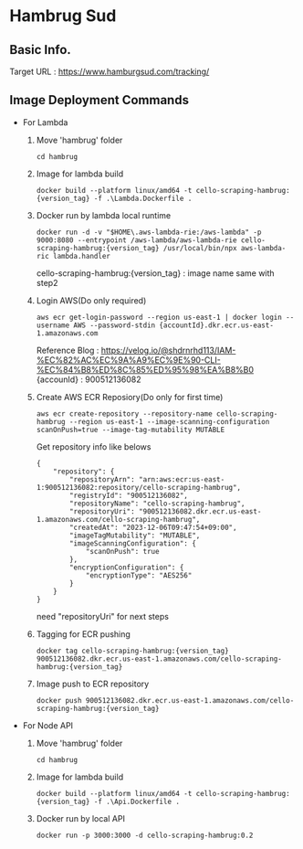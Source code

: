 # Hambrug Sud

## Basic Info.
Target URL : https://www.hamburgsud.com/tracking/

## Image Deployment Commands

+ For Lambda

    1. Move 'hambrug' folder
        ```
        cd hambrug
        ```

    2. Image for lambda build
        ```
        docker build --platform linux/amd64 -t cello-scraping-hambrug:{version_tag} -f .\Lambda.Dockerfile .
        ```

    3. Docker run by lambda local runtime
        ```
        docker run -d -v "$HOME\.aws-lambda-rie:/aws-lambda" -p 9000:8080 --entrypoint /aws-lambda/aws-lambda-rie cello-scraping-hambrug:{version_tag} /usr/local/bin/npx aws-lambda-ric lambda.handler
        ```
        cello-scraping-hambrug:{version_tag} : image name same with step2 

     4. Login AWS(Do only required)
        ```
        aws ecr get-login-password --region us-east-1 | docker login --username AWS --password-stdin {accountId}.dkr.ecr.us-east-1.amazonaws.com
        ```
        Reference Blog : https://velog.io/@shdrnrhd113/IAM-%EC%82%AC%EC%9A%A9%EC%9E%90-CLI-%EC%84%B8%ED%8C%85%ED%95%98%EA%B8%B0
        {accounId} : 900512136082

    5. Create AWS ECR Reposiory(Do only for first time)
        ```
        aws ecr create-repository --repository-name cello-scraping-hambrug --region us-east-1 --image-scanning-configuration scanOnPush=true --image-tag-mutability MUTABLE
        ```
        Get repository info like belows
        ```
        {
            "repository": {
                "repositoryArn": "arn:aws:ecr:us-east-1:900512136082:repository/cello-scraping-hambrug",
                "registryId": "900512136082",
                "repositoryName": "cello-scraping-hambrug",
                "repositoryUri": "900512136082.dkr.ecr.us-east-1.amazonaws.com/cello-scraping-hambrug",
                "createdAt": "2023-12-06T09:47:54+09:00",
                "imageTagMutability": "MUTABLE",
                "imageScanningConfiguration": {
                    "scanOnPush": true
                },
                "encryptionConfiguration": {
                    "encryptionType": "AES256"
                }
            }
        }
        ```
        need "repositoryUri" for next steps

    6. Tagging for ECR pushing
        ```
        docker tag cello-scraping-hambrug:{version_tag} 900512136082.dkr.ecr.us-east-1.amazonaws.com/cello-scraping-hambrug:{version_tag}
        ```

    7. Image push to ECR repository
        ```
        docker push 900512136082.dkr.ecr.us-east-1.amazonaws.com/cello-scraping-hambrug:{version_tag}
        ```

+ For Node API

     1. Move 'hambrug' folder
        ```
        cd hambrug
        ```

    2. Image for lambda build
        ```
        docker build --platform linux/amd64 -t cello-scraping-hambrug:{version_tag} -f .\Api.Dockerfile .
        ```
    
   3. Docker run by local API
        ```
        docker run -p 3000:3000 -d cello-scraping-hambrug:0.2
        ```